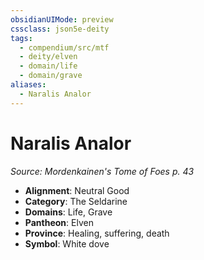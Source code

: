 ```yaml
---
obsidianUIMode: preview
cssclass: json5e-deity
tags:
  - compendium/src/mtf
  - deity/elven
  - domain/life
  - domain/grave
aliases:
  - Naralis Analor
---
```

# Naralis Analor
*Source: Mordenkainen's Tome of Foes p. 43* 

- **Alignment**: Neutral Good
- **Category**: The Seldarine
- **Domains**: Life, Grave
- **Pantheon**: Elven
- **Province**: Healing, suffering, death
- **Symbol**: White dove